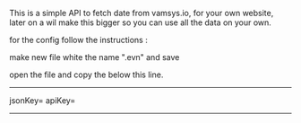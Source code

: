 This is a simple API to fetch date from 
vamsys.io, for your own website, 
later on a wil make this bigger 
so you can use all the data on your own. 


for the config follow the instructions :

make new file white the name ".evn" and save 

open the file and copy the below this line.

----------------------------------------------

jsonKey=
apiKey=

----------------------------------------------

